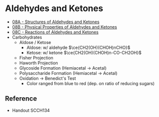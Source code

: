 # Aldehydes and Ketones

* [08A - Structures of Aldehydes and Ketones](08A%20-%20Structures%20of%20Aldehydes%20and%20Ketones.md)
* [08B - Physical Properties of Aldehydes and Ketones](08B%20-%20Physical%20Properties%20of%20Aldehydes%20and%20Ketones.md)
* [08C - Reactions of Aldehydes and Ketones](08C%20-%20Reactions%20of%20Aldehydes%20and%20Ketones.md)
* Carbohydrates
  * Aldose / Ketose
    * Aldose: w/ aldehyde $\ce{CH2(OH)(CHOH)nCHO}$
    * Ketose: w/ ketone $\ce{CH2(OH)(CHOH)n-CO-CH2OH}$
  * Fisher Projection
  * Haworth Projection
  * Glycoside Formation (Hemiacetal → Acetal)
  * Polysaccharide Formation (Hemiacetal → Acetal)
  * Oxidation → Benedict's Test
    * Color ranged from blue to red (dep. on ratio of reducing sugars)

## Reference

* Handout SCCH134
